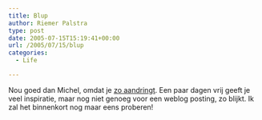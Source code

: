```yaml
---
title: Blup
author: Riemer Palstra
type: post
date: 2005-07-15T15:19:41+00:00
url: /2005/07/15/blup
categories:
  - Life

---
```

Nou goed dan Michel, omdat je [zo aandringt][1]. Een paar dagen vrij geeft je veel inspiratie, maar nog niet genoeg voor een weblog posting, zo blijkt. Ik zal het binnenkort nog maar eens proberen!

 [1]: http://www.beat2.nl/index.php?option=content&task=view&id=454